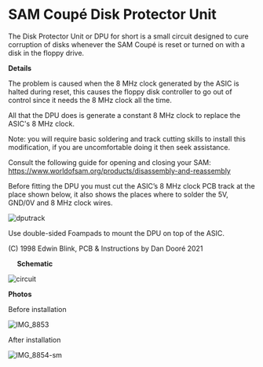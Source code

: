 # SAM Coupé Disk Protector Unit

The Disk Protector Unit or DPU for short is a small circuit designed to cure corruption of disks whenever the SAM Coupé is reset or turned on with a disk in the floppy drive.

**Details**

The problem is caused when the 8 MHz clock generated by the ASIC is halted during reset, this causes the floppy disk controller to go out of control since it needs the 8 MHz clock all the time.

All that the DPU does is generate a constant 8 MHz clock to replace the ASIC's 8 MHz clock.

Note: you will require basic soldering and track cutting skills to install this modification, if you are uncomfortable doing it then seek assistance.

Consult the following guide for opening and closing your SAM: https://www.worldofsam.org/products/disassembly-and-reassembly 

Before fitting the DPU you must cut the ASIC’s 8 MHz clock PCB track at the place shown below, it also shows the places where to solder the 5V, GND/0V and 8 MHz clock wires.

![dputrack](https://user-images.githubusercontent.com/43847005/113261335-3d541580-92c7-11eb-9bb7-fb3a9cc7e30b.gif) 

Use double-sided Foampads to mount the DPU on top of the ASIC.

(C) 1998 Edwin Blink, PCB & Instructions by Dan Dooré 2021

 
**Schematic**

![circuit](https://user-images.githubusercontent.com/43847005/113261823-d4b96880-92c7-11eb-9d5e-4f2524c69964.png)

**Photos**

Before installation

![IMG_8853](https://user-images.githubusercontent.com/43847005/113261393-53fa6c80-92c7-11eb-9b69-b5fd2b3b0cec.jpg)

After installation

![IMG_8854-sm](https://user-images.githubusercontent.com/43847005/113261524-78564900-92c7-11eb-8bac-6ecea7835042.jpg)
